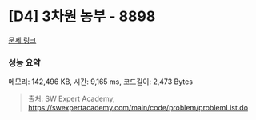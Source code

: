 # [D4] 3차원 농부 - 8898 

[문제 링크](https://swexpertacademy.com/main/code/problem/problemDetail.do?contestProbId=AW45TzHae8UDFAQ7) 

### 성능 요약

메모리: 142,496 KB, 시간: 9,165 ms, 코드길이: 2,473 Bytes



> 출처: SW Expert Academy, https://swexpertacademy.com/main/code/problem/problemList.do